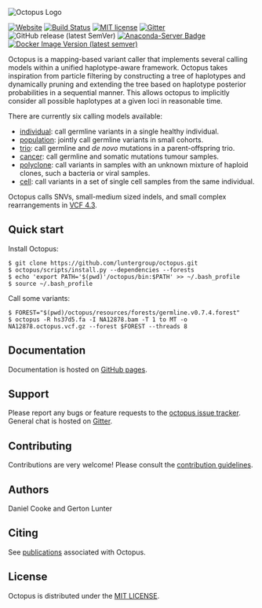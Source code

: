 ![Octopus Logo](logo.png)

[![Website](https://img.shields.io/website?url=https%3A%2F%2Fluntergroup.github.io%2Foctopus%2F)](https://luntergroup.github.io/octopus/)
[![Build Status](https://travis-ci.org/luntergroup/octopus.svg?branch=master)](https://travis-ci.org/luntergroup/octopus)
[![MIT license](http://img.shields.io/badge/license-MIT-brightgreen.svg)](http://opensource.org/licenses/MIT)
[![Gitter](https://badges.gitter.im/octopus-caller/Lobby.svg)](https://gitter.im/octopus-caller/Lobby?utm_source=badge&utm_medium=badge&utm_campaign=pr-badge)
![GitHub release (latest SemVer)](https://img.shields.io/github/v/release/luntergroup/octopus)
[![Anaconda-Server Badge](https://anaconda.org/bioconda/octopus/badges/installer/conda.svg)](https://conda.anaconda.org/bioconda)
[![Docker Image Version (latest semver)](https://img.shields.io/docker/v/dancooke/octopus?label=docker)](https://hub.docker.com/r/dancooke/octopus)

Octopus is a mapping-based variant caller that implements several calling models within a unified haplotype-aware framework. Octopus takes inspiration from particle filtering by constructing a tree of haplotypes and dynamically pruning and extending the tree based on haplotype posterior probabilities in a sequential manner. This allows octopus to implicitly consider all possible haplotypes at a given loci in reasonable time.

There are currently six calling models available:

- [individual](https://luntergroup.github.io/octopus/docs/guides/models/individual): call germline variants in a single healthy individual.
- [population](https://luntergroup.github.io/octopus/docs/guides/models/population): jointly call germline variants in small cohorts.
- [trio](https://luntergroup.github.io/octopus/docs/guides/models/trio): call germline and _de novo_ mutations in a parent-offspring trio.
- [cancer](https://luntergroup.github.io/octopus/docs/guides/models/cancer): call germline and somatic mutations tumour samples.
- [polyclone](https://luntergroup.github.io/octopus/docs/guides/models/polyclone): call variants in samples with an unknown mixture of haploid clones, such a bacteria or viral samples.
- [cell](https://luntergroup.github.io/octopus/docs/guides/models/cell): call variants in a set of single cell samples from the same individual.

Octopus calls SNVs, small-medium sized indels, and small complex rearrangements in [VCF 4.3](https://luntergroup.github.io/octopus/docs/guides/advanced/vcf).

## Quick start

Install Octopus:

```shell
$ git clone https://github.com/luntergroup/octopus.git
$ octopus/scripts/install.py --dependencies --forests
$ echo 'export PATH='$(pwd)'/octopus/bin:$PATH' >> ~/.bash_profile
$ source ~/.bash_profile
```

Call some variants:

```shell
$ FOREST="$(pwd)/octopus/resources/forests/germline.v0.7.4.forest"
$ octopus -R hs37d5.fa -I NA12878.bam -T 1 to MT -o NA12878.octopus.vcf.gz --forest $FOREST --threads 8
```

## Documentation

Documentation is hosted on [GitHub pages](https://luntergroup.github.io/octopus/).

## Support

Please report any bugs or feature requests to the [octopus issue tracker](https://github.com/luntergroup/octopus/issues). General chat is hosted on [Gitter](https://gitter.im/octopus-caller/Lobby).

## Contributing

Contributions are very welcome! Please consult the [contribution guidelines](CONTRIBUTING.md).

## Authors

Daniel Cooke and Gerton Lunter

## Citing

See [publications](https://luntergroup.github.io/octopus/docs/publications) associated with Octopus.

## License

Octopus is distributed under the [MIT LICENSE](LICENSE).
